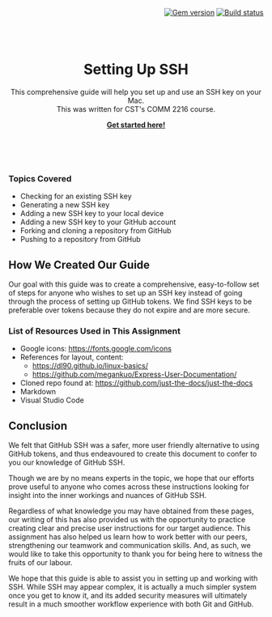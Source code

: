 <p align="right">
    <a href="https://badge.fury.io/rb/just-the-docs"><img src="https://badge.fury.io/rb/just-the-docs.svg" alt="Gem version"></a> <a href="https://github.com/just-the-docs/just-the-docs/actions?query=workflow%3A%22main+branch+CI%22"><img src="https://github.com/just-the-docs/just-the-docs/workflows/main%20branch%20CI/badge.svg" alt="Build status"></a>
</p>
<br><br>
<p align="center">
    <h1 align="center">Setting Up SSH</h1>
    <p align="center">This comprehensive guide will help you set up and use an SSH key on your Mac.<br>This was written for CST's COMM 2216 course.</p>
    <p align="center"><strong><a href="https://dlepke.github.io/Deanna-Wilson-Ray/">Get started here!</a></strong></p>
    <br><br><br>
</p>



### Topics Covered
* Checking for an existing SSH key
* Generating a new SSH key
* Adding a new SSH key to your local device
* Adding a new SSH key to your GitHub account
* Forking and cloning a repository from GitHub
* Pushing to a repository from GitHub


## How We Created Our Guide

Our goal with this guide was to create a comprehensive, easy-to-follow set of steps for anyone who wishes to set up an SSH key instead of going through the process of setting up GitHub tokens. We find SSH keys to be preferable over tokens because they do not expire and are more secure.

### List of Resources Used in This Assignment
* Google icons: https://fonts.google.com/icons
* References for layout, content:
    * https://dl90.github.io/linux-basics/
    * https://github.com/megankuo/Express-User-Documentation/
* Cloned repo found at: https://github.com/just-the-docs/just-the-docs
* Markdown
* Visual Studio Code


## Conclusion
We felt that GitHub SSH was a safer, more user friendly alternative to using GitHub tokens, and thus endeavoured to create this document to confer to you our knowledge of GitHub SSH.

Though we are by no means experts in the topic, we hope that our efforts prove useful to anyone who comes across these instructions looking for insight into the inner workings and nuances of GitHub SSH.

Regardless of what knowledge you may have obtained from these pages, our writing of this has also provided us with the opportunity to practice creating clear and precise user instructions for our target audience. This assignment has also helped us learn how to work better with our peers, strengthening our teamwork and communication skills. And, as such, we would like to take this opportunity to thank you for being here to witness the fruits of our labour.

We hope that this guide is able to assist you in setting up and working with SSH. While SSH may appear complex, it is actually a much simpler system once you get to know it, and its added security measures will ultimately result in a much smoother workflow experience with both Git and GitHub.
